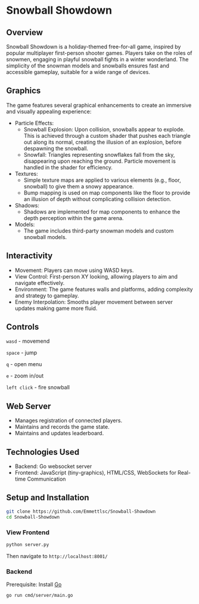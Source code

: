 # Snowball Showdown

## Overview
Snowball Showdown is a holiday-themed free-for-all game, inspired by popular multiplayer first-person shooter games. Players take on the roles of snowmen, engaging in playful snowball fights in a winter wonderland. The simplicity of the snowman models and snowballs ensures fast and accessible gameplay, suitable for a wide range of devices.

## Graphics

The game features several graphical enhancements to create an immersive and visually appealing experience:

* Particle Effects:
    * Snowball Explosion: Upon collision, snowballs appear to explode. This is achieved through a custom shader that pushes each triangle out along its normal, creating the illusion of an explosion, before despawning the snowball.
    * Snowfall: Triangles representing snowflakes fall from the sky, disappearing upon reaching the ground. Particle movement is handled in the shader for efficiency.
* Textures:
    * Simple texture maps are applied to various elements (e.g., floor, snowball) to give them a snowy appearance.
    * Bump mapping is used on map components like the floor to provide an illusion of depth without complicating collision detection.
* Shadows:
    * Shadows are implemented for map components to enhance the depth perception within the game arena.
* Models:
    * The game includes third-party snowman models and custom snowball models.

## Interactivity
* Movement: Players can move using WASD keys.
* View Control: First-person XY looking, allowing players to aim and navigate effectively.
* Environment: The game features walls and platforms, adding complexity and strategy to gameplay.
* Enemy Interpolation: Smooths player movement between server updates making game more fluid. 


## Controls

```wasd``` - movemend

```space``` - jump

```q``` - open menu

```e``` - zoom in/out

```left click``` -  fire snowball


## Web Server
* Manages registration of connected players.
* Maintains and records the game state.
* Maintains and updates leaderboard.

## Technologies Used
* Backend: Go websocket server
* Frontend: JavaScript (tiny-graphics), HTML/CSS, WebSockets for Real-time Communication

## Setup and Installation

```bash
git clone https://github.com/Emmettlsc/Snowball-Showdown
cd Snowball-Showdown
```
### View Frontend
```bash
python server.py
```
Then navigate to ```http://localhost:8001/```

### Backend
Prerequisite: Install [Go](https://go.dev/doc/install)
```bash
go run cmd/server/main.go 
```
